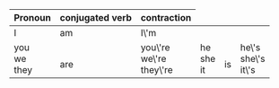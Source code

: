 <table>
    <thead>
        <tr>
            <th>Pronoun</th>
            <th>conjugated verb</th>
            <th>contraction</th>
        </tr>
    </thead>
    <tbody>
        <tr>
            <td>I</td>
            <td>am</td>
            <td>I\'m</td>
        </tr>
        <tr>
            <td rowspan=3>you<BR>we<BR>they</td>
            <td rowspan=3> <BR>are<BR> </td>
            <td rowspan=3>you\'re<BR>we\'re<BR>they\'re</td>
        </tr>
        <tr>
            <td rowspan=3>he<BR>she<BR>it</td>
            <td rowspan=3><BR>is<BR></td>
            <td rowspan=3>he\'s<BR>she\'s<BR>it\'s</td>
        </tr>
    </tbody>
</table>
